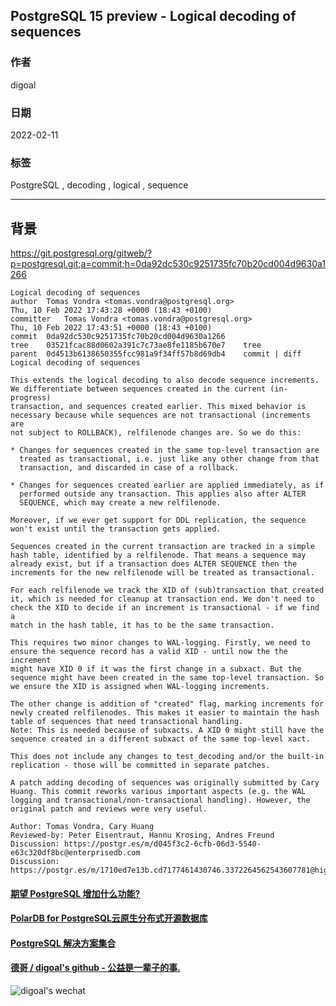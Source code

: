 ## PostgreSQL 15 preview - Logical decoding of sequences    
                                     
### 作者                                 
digoal                                              
                                               
### 日期                                          
2022-02-11                                       
                                       
### 标签                          
PostgreSQL , decoding , logical , sequence          
                                             
----                                               
                                          
## 背景        
  
https://git.postgresql.org/gitweb/?p=postgresql.git;a=commit;h=0da92dc530c9251735fc70b20cd004d9630a1266  
  
```  
Logical decoding of sequences  
author	Tomas Vondra <tomas.vondra@postgresql.org>	  
Thu, 10 Feb 2022 17:43:28 +0000 (18:43 +0100)  
committer	Tomas Vondra <tomas.vondra@postgresql.org>	  
Thu, 10 Feb 2022 17:43:51 +0000 (18:43 +0100)  
commit	0da92dc530c9251735fc70b20cd004d9630a1266  
tree	03521fcac88d0602a391c7c73ae8fe1185b670e7	tree  
parent	0d4513b6138650355fcc981a9f34ff57b8d69db4	commit | diff  
Logical decoding of sequences  
  
This extends the logical decoding to also decode sequence increments.  
We differentiate between sequences created in the current (in-progress)  
transaction, and sequences created earlier. This mixed behavior is  
necessary because while sequences are not transactional (increments are  
not subject to ROLLBACK), relfilenode changes are. So we do this:  
  
* Changes for sequences created in the same top-level transaction are  
  treated as transactional, i.e. just like any other change from that  
  transaction, and discarded in case of a rollback.  
  
* Changes for sequences created earlier are applied immediately, as if  
  performed outside any transaction. This applies also after ALTER  
  SEQUENCE, which may create a new relfilenode.  
  
Moreover, if we ever get support for DDL replication, the sequence  
won't exist until the transaction gets applied.  
  
Sequences created in the current transaction are tracked in a simple  
hash table, identified by a relfilenode. That means a sequence may  
already exist, but if a transaction does ALTER SEQUENCE then the  
increments for the new relfilenode will be treated as transactional.  
  
For each relfilenode we track the XID of (sub)transaction that created  
it, which is needed for cleanup at transaction end. We don't need to  
check the XID to decide if an increment is transactional - if we find a  
match in the hash table, it has to be the same transaction.  
  
This requires two minor changes to WAL-logging. Firstly, we need to  
ensure the sequence record has a valid XID - until now the the increment  
might have XID 0 if it was the first change in a subxact. But the  
sequence might have been created in the same top-level transaction. So  
we ensure the XID is assigned when WAL-logging increments.  
  
The other change is addition of "created" flag, marking increments for  
newly created relfilenodes. This makes it easier to maintain the hash  
table of sequences that need transactional handling.  
Note: This is needed because of subxacts. A XID 0 might still have the  
sequence created in a different subxact of the same top-level xact.  
  
This does not include any changes to test_decoding and/or the built-in  
replication - those will be committed in separate patches.  
  
A patch adding decoding of sequences was originally submitted by Cary  
Huang. This commit reworks various important aspects (e.g. the WAL  
logging and transactional/non-transactional handling). However, the  
original patch and reviews were very useful.  
  
Author: Tomas Vondra, Cary Huang  
Reviewed-by: Peter Eisentraut, Hannu Krosing, Andres Freund  
Discussion: https://postgr.es/m/d045f3c2-6cfb-06d3-5540-e63c320df8bc@enterprisedb.com  
Discussion: https://postgr.es/m/1710ed7e13b.cd7177461430746.3372264562543607781@highgo.ca  
```  
    
  
#### [期望 PostgreSQL 增加什么功能?](https://github.com/digoal/blog/issues/76 "269ac3d1c492e938c0191101c7238216")
  
  
#### [PolarDB for PostgreSQL云原生分布式开源数据库](https://github.com/ApsaraDB/PolarDB-for-PostgreSQL "57258f76c37864c6e6d23383d05714ea")
  
  
#### [PostgreSQL 解决方案集合](https://yq.aliyun.com/topic/118 "40cff096e9ed7122c512b35d8561d9c8")
  
  
#### [德哥 / digoal's github - 公益是一辈子的事.](https://github.com/digoal/blog/blob/master/README.md "22709685feb7cab07d30f30387f0a9ae")
  
  
![digoal's wechat](../pic/digoal_weixin.jpg "f7ad92eeba24523fd47a6e1a0e691b59")
  
